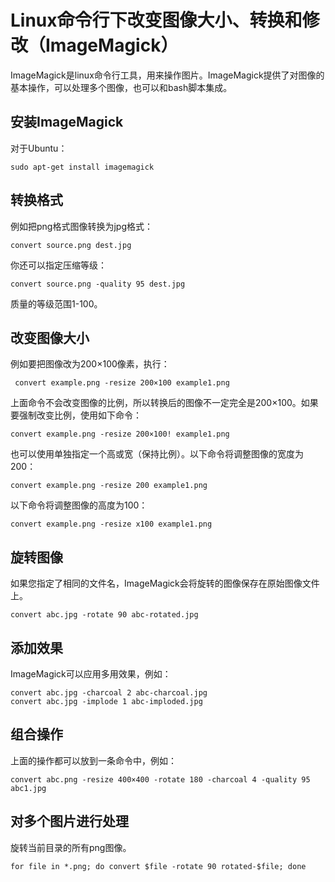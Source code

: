 # Linux命令行下改变图像大小、转换和修改（ImageMagick）
ImageMagick是linux命令行工具，用来操作图片。ImageMagick提供了对图像的基本操作，可以处理多个图像，也可以和bash脚本集成。
## 安装ImageMagick
对于Ubuntu：
```shell
sudo apt-get install imagemagick
```

## 转换格式
例如把png格式图像转换为jpg格式：
```shell
convert source.png dest.jpg
```

你还可以指定压缩等级：
```shell
convert source.png -quality 95 dest.jpg
```

质量的等级范围1-100。
## 改变图像大小
例如要把图像改为200×100像素，执行：
```shell
 convert example.png -resize 200×100 example1.png
```

上面命令不会改变图像的比例，所以转换后的图像不一定完全是200×100。如果要强制改变比例，使用如下命令：
```shell
convert example.png -resize 200×100! example1.png
```

也可以使用单独指定一个高或宽（保持比例）。以下命令将调整图像的宽度为200：
```shell
convert example.png -resize 200 example1.png
```

以下命令将调整图像的高度为100：
```shell
convert example.png -resize x100 example1.png
```

## 旋转图像
如果您指定了相同的文件名，ImageMagick会将旋转的图像保存在原始图像文件上。
```shell
convert abc.jpg -rotate 90 abc-rotated.jpg
```

## 添加效果
ImageMagick可以应用多用效果，例如：
```shell
convert abc.jpg -charcoal 2 abc-charcoal.jpg
convert abc.jpg -implode 1 abc-imploded.jpg
```

## 组合操作
上面的操作都可以放到一条命令中，例如：
```shell
convert abc.png -resize 400×400 -rotate 180 -charcoal 4 -quality 95 abc1.jpg
```

## 对多个图片进行处理
旋转当前目录的所有png图像。
```shell
for file in *.png; do convert $file -rotate 90 rotated-$file; done
```